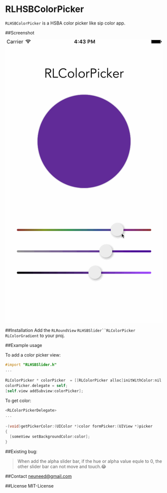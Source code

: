 # RLHSBColorPicker
`RLHSBColorPicker` is a HSBA color picker like sip color app.

##Screenshot

![RLHSBColorPicker Screenshot](HSBColorView/demo.gif)

##Installation
Add the `RLRoundView` `RLHSBSlider``RLColorPicker` `RLColorGradient` to your proj.


##Example usage

To add a color picker view:

```objective-c
#import "RLHSBSlider.h"
...

RLColorPicker * colorPicker  = [[RLColorPicker alloc]initWithColor:nil withFrame:CGRectMake(x, y,width,height)];
colorPicker.delegate = self;
[self.view addSubview:colorPicker];
```

To get color:

```objective-c 
<RLColorPickerDelegate>
...
 
-(void)getPickerColor:(UIColor *)color formPicker:(UIView *)picker
{
  [someView setBackgroundColor:color];
}

```

##Existing bug: 
> When add the alpha slider bar, if the hue or alpha value equle to 0, the other slider bar can not move and touch.😂



##Contact
<neuneed@gmail.com>

##License
MIT-License